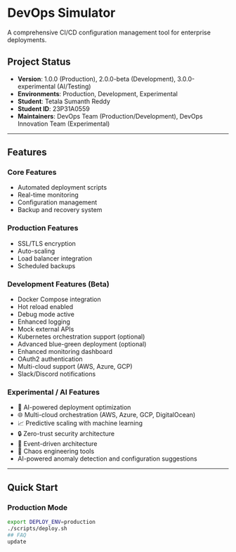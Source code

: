 # DevOps Simulator

A comprehensive CI/CD configuration management tool for enterprise deployments.

## Project Status
- **Version**: 1.0.0 (Production), 2.0.0-beta (Development), 3.0.0-experimental (AI/Testing)
- **Environments**: Production, Development, Experimental
- **Student**: Tetala Sumanth Reddy
- **Student ID**: 23P31A0559
- **Maintainers**: DevOps Team (Production/Development), DevOps Innovation Team (Experimental)

---

## Features

### Core Features
- Automated deployment scripts
- Real-time monitoring
- Configuration management
- Backup and recovery system

### Production Features
- SSL/TLS encryption
- Auto-scaling
- Load balancer integration
- Scheduled backups

### Development Features (Beta)
- Docker Compose integration
- Hot reload enabled
- Debug mode active
- Enhanced logging
- Mock external APIs
- Kubernetes orchestration support (optional)
- Advanced blue-green deployment (optional)
- Enhanced monitoring dashboard
- OAuth2 authentication
- Multi-cloud support (AWS, Azure, GCP)
- Slack/Discord notifications

### Experimental / AI Features
- 🤖 AI-powered deployment optimization
- 🌐 Multi-cloud orchestration (AWS, Azure, GCP, DigitalOcean)
- 📈 Predictive scaling with machine learning
- 🔒 Zero-trust security architecture
- 🌊 Event-driven architecture
- 🎯 Chaos engineering tools
- AI-powered anomaly detection and configuration suggestions

---

## Quick Start

### Production Mode
```bash
export DEPLOY_ENV=production
./scripts/deploy.sh
## FAQ
update
